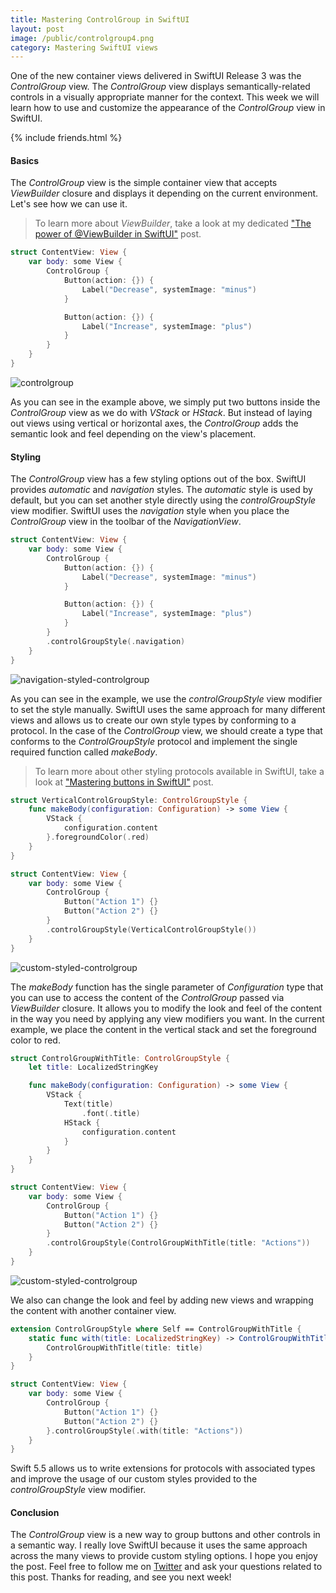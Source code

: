```yaml
---
title: Mastering ControlGroup in SwiftUI
layout: post
image: /public/controlgroup4.png
category: Mastering SwiftUI views
---
```


One of the new container views delivered in SwiftUI Release 3 was the *ControlGroup* view. The *ControlGroup* view displays semantically-related controls in a visually appropriate manner for the context. This week we will learn how to use and customize the appearance of the *ControlGroup* view in SwiftUI.

{% include friends.html %}

#### Basics
The *ControlGroup* view is the simple container view that accepts *ViewBuilder* closure and displays it depending on the current environment. Let's see how we can use it.

> To learn more about *ViewBuilder*, take a look at my dedicated ["The power of @ViewBuilder in SwiftUI"](/2019/12/18/the-power-of-viewbuilder-in-swiftui/) post.

```swift
struct ContentView: View {
    var body: some View {
        ControlGroup {
            Button(action: {}) {
                Label("Decrease", systemImage: "minus")
            }

            Button(action: {}) {
                Label("Increase", systemImage: "plus")
            }
        }
    }
}
```
![controlgroup](/public/controlgroup1.png)

As you can see in the example above, we simply put two buttons inside the *ControlGroup* view as we do with *VStack* or *HStack*. But instead of laying out views using vertical or horizontal axes, the *ControlGroup* adds the semantic look and feel depending on the view's placement.

#### Styling
The *ControlGroup* view has a few styling options out of the box. SwiftUI provides *automatic* and *navigation* styles. The *automatic* style is used by default, but you can set another style directly using the *controlGroupStyle* view modifier. SwiftUI uses the *navigation* style when you place the *ControlGroup* view in the toolbar of the *NavigationView*.

```swift
struct ContentView: View {
    var body: some View {
        ControlGroup {
            Button(action: {}) {
                Label("Decrease", systemImage: "minus")
            }

            Button(action: {}) {
                Label("Increase", systemImage: "plus")
            }
        }
        .controlGroupStyle(.navigation)
    }
}
```
![navigation-styled-controlgroup](/public/controlgroup2.png)

As you can see in the example, we use the *controlGroupStyle* view modifier to set the style manually. SwiftUI uses the same approach for many different views and allows us to create our own style types by conforming to a protocol. In the case of the *ControlGroup* view, we should create a type that conforms to the *ControlGroupStyle* protocol and implement the single required function called *makeBody*. 

> To learn more about other styling protocols available in SwiftUI, take a look at ["Mastering buttons in SwiftUI"](/2020/02/19/mastering-buttons-in-swiftui/) post.

```swift
struct VerticalControlGroupStyle: ControlGroupStyle {
    func makeBody(configuration: Configuration) -> some View {
        VStack {
            configuration.content
        }.foregroundColor(.red)
    }
}

struct ContentView: View {
    var body: some View {
        ControlGroup {
            Button("Action 1") {}
            Button("Action 2") {}
        }
        .controlGroupStyle(VerticalControlGroupStyle())
    }
}
```
![custom-styled-controlgroup](/public/controlgroup3.png)

The *makeBody* function has the single parameter of *Configuration* type that you can use to access the content of the *ControlGroup* passed via *ViewBuilder* closure. It allows you to modify the look and feel of the content in the way you need by applying any view modifiers you want. In the current example, we place the content in the vertical stack and set the foreground color to red.

```swift
struct ControlGroupWithTitle: ControlGroupStyle {
    let title: LocalizedStringKey

    func makeBody(configuration: Configuration) -> some View {
        VStack {
            Text(title)
                .font(.title)
            HStack {
                configuration.content
            }
        }
    }
}

struct ContentView: View {
    var body: some View {
        ControlGroup {
            Button("Action 1") {}
            Button("Action 2") {}
        }
        .controlGroupStyle(ControlGroupWithTitle(title: "Actions"))
    }
}
```

![custom-styled-controlgroup](/public/controlgroup4.png)

We also can change the look and feel by adding new views and wrapping the content with another container view.

```swift
extension ControlGroupStyle where Self == ControlGroupWithTitle {
    static func with(title: LocalizedStringKey) -> ControlGroupWithTitle {
        ControlGroupWithTitle(title: title)
    }
}

struct ContentView: View {
    var body: some View {
        ControlGroup {
            Button("Action 1") {}
            Button("Action 2") {}
        }.controlGroupStyle(.with(title: "Actions"))
    }
}
```

Swift 5.5 allows us to write extensions for protocols with associated types and improve the usage of our custom styles provided to the *controlGroupStyle* view modifier.

#### Conclusion
The *ControlGroup* view is a new way to group buttons and other controls in a semantic way. I really love SwiftUI because it uses the same approach across the many views to provide custom styling options. I hope you enjoy the post. Feel free to follow me on [Twitter](https://twitter.com/mecid) and ask your questions related to this post. Thanks for reading, and see you next week!
